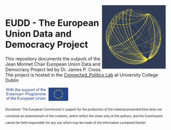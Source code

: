 <img align="right" src="Images/logo_EU.png" width="200">

# EUDD - The European Union Data and Democracy Project

This repository documents the outputs of the Jean Monnet Chair European Union Data and Democracy Project led by Dr. James P. Cross. The project is hosted in the [Connected_Politics Lab](https://www.ucd.ie/connected_politics/) at University College Dublin


<img src="Images/logosbeneficaireserasmusleft_withthesupport-01_0.jpg" width="200">

<sub><sup>Disclaimer: The European Commission's support for the production of the material presented here does not constitute an endorsement of the contents, which reflect the views only of the authors, and the Commission cannot be held responsible for any use which may be made of the information contained therein.</sup></sub>


